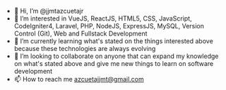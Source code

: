 - 👋 Hi, I’m @jjmtazcuetajr
- 👀 I’m interested in VueJS, ReactJS, HTML5, CSS, JavaScript, CodeIgniter4, Laravel, PHP, NodeJS, ExpressJS, MySQL, Version Control (Git), Web and Fullstack Development
- 🌱 I’m currently learning what's stated on the things interested above because these technologies are always evolving
- 💞️ I’m looking to collaborate on anyone that can expand my knowledge on what's stated above and give me new things to learn on software development
- 📫 How to reach me azcuetajjmt@gmail.com

<!---
jjmtazcuetajr/jjmtazcuetajr is a ✨ special ✨ repository because its `README.md` (this file) appears on your GitHub profile.
You can click the Preview link to take a look at your changes.
--->
